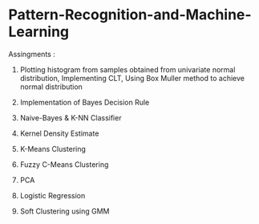 # Pattern-Recognition-and-Machine-Learning
Assingments :

1) Plotting histogram from samples obtained from univariate normal distribution, Implementing CLT, Using Box Muller method to achieve normal distribution

2) Implementation of Bayes Decision Rule

3) Naive-Bayes & K-NN Classifier

4) Kernel Density Estimate

5) K-Means Clustering

6) Fuzzy C-Means Clustering

7) PCA

8) Logistic Regression

9) Soft Clustering using GMM
